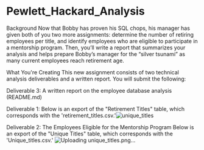 # Pewlett_Hackard_Analysis
Background
Now that Bobby has proven his SQL chops, his manager has given both of you two more assignments: determine the number of retiring employees per title, and identify employees who are eligible to participate in a mentorship program. Then, you’ll write a report that summarizes your analysis and helps prepare Bobby’s manager for the “silver tsunami” as many current employees reach retirement age.

What You're Creating
This new assignment consists of two technical analysis deliverables and a written report. You will submit the following:



Deliverable 3: A written report on the employee database analysis (README.md)

Deliverable 1:
Below is an export of the "Retirement Titles" table, which corresponds with the 'retirement_titles.csv.'![unique_titles](https://user-images.githubusercontent.com/67697826/198502212-5e594c15-30e8-4011-97bd-0e4b1fd3fda9.png)


Deliverable 2: The Employees Eligible for the Mentorship Program
Below is an export of the "Unique Titles" table, which corresponds with the 'Unique_titles.csv.'
![Uploading unique_titles.png…]()
